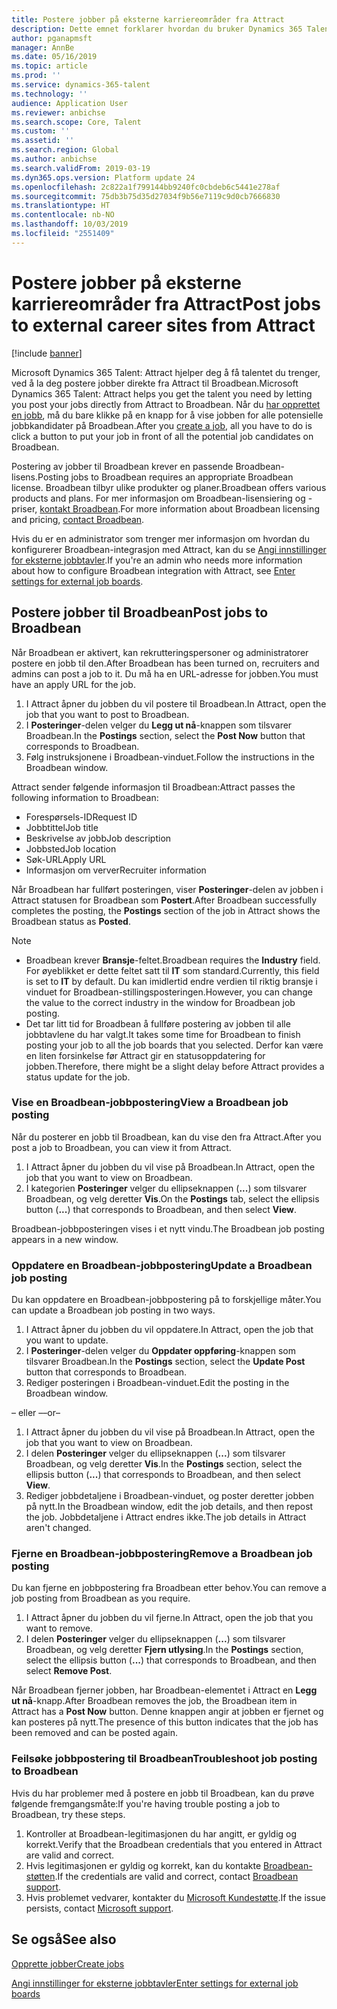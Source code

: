 ```yaml
---
title: Postere jobber på eksterne karriereområder fra Attract
description: Dette emnet forklarer hvordan du bruker Dynamics 365 Talent – Attract til å postere jobber til eksterne områder for rekruttering
author: pganapmsft
manager: AnnBe
ms.date: 05/16/2019
ms.topic: article
ms.prod: ''
ms.service: dynamics-365-talent
ms.technology: ''
audience: Application User
ms.reviewer: anbichse
ms.search.scope: Core, Talent
ms.custom: ''
ms.assetid: ''
ms.search.region: Global
ms.author: anbichse
ms.search.validFrom: 2019-03-19
ms.dyn365.ops.version: Platform update 24
ms.openlocfilehash: 2c822a1f799144bb9240fc0cbdeb6c5441e278af
ms.sourcegitcommit: 75db3b75d35d27034f9b56e7119c9d0cb7666830
ms.translationtype: HT
ms.contentlocale: nb-NO
ms.lasthandoff: 10/03/2019
ms.locfileid: "2551409"
---
```

# <a name="post-jobs-to-external-career-sites-from-attract"></a><span data-ttu-id="ca3a2-103">Postere jobber på eksterne karriereområder fra Attract</span><span class="sxs-lookup"><span data-stu-id="ca3a2-103">Post jobs to external career sites from Attract</span></span>

[!include [banner](../includes/banner.md)]

<span data-ttu-id="ca3a2-104">Microsoft Dynamics 365 Talent: Attract hjelper deg å få talentet du trenger, ved å la deg postere jobber direkte fra Attract til Broadbean.</span><span class="sxs-lookup"><span data-stu-id="ca3a2-104">Microsoft Dynamics 365 Talent: Attract helps you get the talent you need by letting you post your jobs directly from Attract to Broadbean.</span></span> <span data-ttu-id="ca3a2-105">Når du [har opprettet en jobb](./creating-jobs-attract.md), må du bare klikke på en knapp for å vise jobben for alle potensielle jobbkandidater på Broadbean.</span><span class="sxs-lookup"><span data-stu-id="ca3a2-105">After you [create a job](./creating-jobs-attract.md), all you have to do is click a button to put your job in front of all the potential job candidates on Broadbean.</span></span>

<span data-ttu-id="ca3a2-106">Postering av jobber til Broadbean krever en passende Broadbean-lisens.</span><span class="sxs-lookup"><span data-stu-id="ca3a2-106">Posting jobs to Broadbean requires an appropriate Broadbean license.</span></span> <span data-ttu-id="ca3a2-107">Broadbean tilbyr ulike produkter og planer.</span><span class="sxs-lookup"><span data-stu-id="ca3a2-107">Broadbean offers various products and plans.</span></span> <span data-ttu-id="ca3a2-108">For mer informasjon om Broadbean-lisensiering og -priser, [kontakt Broadbean](https://www.broadbean.com/contact-us/).</span><span class="sxs-lookup"><span data-stu-id="ca3a2-108">For more information about Broadbean licensing and pricing, [contact Broadbean](https://www.broadbean.com/contact-us/).</span></span>

<span data-ttu-id="ca3a2-109">Hvis du er en administrator som trenger mer informasjon om hvordan du konfigurerer Broadbean-integrasjon med Attract, kan du se [Angi innstillinger for eksterne jobbtavler](./attract-admin-job-board-settings.md).</span><span class="sxs-lookup"><span data-stu-id="ca3a2-109">If you're an admin who needs more information about how to configure Broadbean integration with Attract, see [Enter settings for external job boards](./attract-admin-job-board-settings.md).</span></span>

## <a name="post-jobs-to-broadbean"></a><span data-ttu-id="ca3a2-110">Postere jobber til Broadbean</span><span class="sxs-lookup"><span data-stu-id="ca3a2-110">Post jobs to Broadbean</span></span>

<span data-ttu-id="ca3a2-111">Når Broadbean er aktivert, kan rekrutteringspersoner og administratorer postere en jobb til den.</span><span class="sxs-lookup"><span data-stu-id="ca3a2-111">After Broadbean has been turned on, recruiters and admins can post a job to it.</span></span> <span data-ttu-id="ca3a2-112">Du må ha en URL-adresse for jobben.</span><span class="sxs-lookup"><span data-stu-id="ca3a2-112">You must have an apply URL for the job.</span></span>

1. <span data-ttu-id="ca3a2-113">I Attract åpner du jobben du vil postere til Broadbean.</span><span class="sxs-lookup"><span data-stu-id="ca3a2-113">In Attract, open the job that you want to post to Broadbean.</span></span>
2. <span data-ttu-id="ca3a2-114">I **Posteringer**-delen velger du **Legg ut nå**-knappen som tilsvarer Broadbean.</span><span class="sxs-lookup"><span data-stu-id="ca3a2-114">In the **Postings** section, select the **Post Now** button that corresponds to Broadbean.</span></span>
3. <span data-ttu-id="ca3a2-115">Følg instruksjonene i Broadbean-vinduet.</span><span class="sxs-lookup"><span data-stu-id="ca3a2-115">Follow the instructions in the Broadbean window.</span></span>

<span data-ttu-id="ca3a2-116">Attract sender følgende informasjon til Broadbean:</span><span class="sxs-lookup"><span data-stu-id="ca3a2-116">Attract passes the following information to Broadbean:</span></span>

- <span data-ttu-id="ca3a2-117">Forespørsels-ID</span><span class="sxs-lookup"><span data-stu-id="ca3a2-117">Request ID</span></span>
- <span data-ttu-id="ca3a2-118">Jobbtittel</span><span class="sxs-lookup"><span data-stu-id="ca3a2-118">Job title</span></span>
- <span data-ttu-id="ca3a2-119">Beskrivelse av jobb</span><span class="sxs-lookup"><span data-stu-id="ca3a2-119">Job description</span></span>
- <span data-ttu-id="ca3a2-120">Jobbsted</span><span class="sxs-lookup"><span data-stu-id="ca3a2-120">Job location</span></span>
- <span data-ttu-id="ca3a2-121">Søk-URL</span><span class="sxs-lookup"><span data-stu-id="ca3a2-121">Apply URL</span></span>
- <span data-ttu-id="ca3a2-122">Informasjon om verver</span><span class="sxs-lookup"><span data-stu-id="ca3a2-122">Recruiter information</span></span>

<span data-ttu-id="ca3a2-123">Når Broadbean har fullført posteringen, viser **Posteringer**-delen av jobben i Attract statusen for Broadbean som **Postert**.</span><span class="sxs-lookup"><span data-stu-id="ca3a2-123">After Broadbean successfully completes the posting, the **Postings** section of the job in Attract shows the Broadbean status as **Posted**.</span></span>

> [!NOTE]
> - <span data-ttu-id="ca3a2-124">Broadbean krever **Bransje**-feltet.</span><span class="sxs-lookup"><span data-stu-id="ca3a2-124">Broadbean requires the **Industry** field.</span></span> <span data-ttu-id="ca3a2-125">For øyeblikket er dette feltet satt til **IT** som standard.</span><span class="sxs-lookup"><span data-stu-id="ca3a2-125">Currently, this field is set to **IT** by default.</span></span> <span data-ttu-id="ca3a2-126">Du kan imidlertid endre verdien til riktig bransje i vinduet for Broadbean-stillingsposteringen.</span><span class="sxs-lookup"><span data-stu-id="ca3a2-126">However, you can change the value to the correct industry in the window for Broadbean job posting.</span></span>
> - <span data-ttu-id="ca3a2-127">Det tar litt tid for Broadbean å fullføre postering av jobben til alle jobbtavlene du har valgt.</span><span class="sxs-lookup"><span data-stu-id="ca3a2-127">It takes some time for Broadbean to finish posting your job to all the job boards that you selected.</span></span> <span data-ttu-id="ca3a2-128">Derfor kan være en liten forsinkelse før Attract gir en statusoppdatering for jobben.</span><span class="sxs-lookup"><span data-stu-id="ca3a2-128">Therefore, there might be a slight delay before Attract provides a status update for the job.</span></span>

### <a name="view-a-broadbean-job-posting"></a><span data-ttu-id="ca3a2-129">Vise en Broadbean-jobbpostering</span><span class="sxs-lookup"><span data-stu-id="ca3a2-129">View a Broadbean job posting</span></span>

<span data-ttu-id="ca3a2-130">Når du posterer en jobb til Broadbean, kan du vise den fra Attract.</span><span class="sxs-lookup"><span data-stu-id="ca3a2-130">After you post a job to Broadbean, you can view it from Attract.</span></span>

1. <span data-ttu-id="ca3a2-131">I Attract åpner du jobben du vil vise på Broadbean.</span><span class="sxs-lookup"><span data-stu-id="ca3a2-131">In Attract, open the job that you want to view on Broadbean.</span></span>
2. <span data-ttu-id="ca3a2-132">I kategorien **Posteringer** velger du ellipseknappen (**...**) som tilsvarer Broadbean, og velg deretter **Vis**.</span><span class="sxs-lookup"><span data-stu-id="ca3a2-132">On the **Postings** tab, select the ellipsis button (**...**) that corresponds to Broadbean, and then select **View**.</span></span>

<span data-ttu-id="ca3a2-133">Broadbean-jobbposteringen vises i et nytt vindu.</span><span class="sxs-lookup"><span data-stu-id="ca3a2-133">The Broadbean job posting appears in a new window.</span></span>

### <a name="update-a-broadbean-job-posting"></a><span data-ttu-id="ca3a2-134">Oppdatere en Broadbean-jobbpostering</span><span class="sxs-lookup"><span data-stu-id="ca3a2-134">Update a Broadbean job posting</span></span>

<span data-ttu-id="ca3a2-135">Du kan oppdatere en Broadbean-jobbpostering på to forskjellige måter.</span><span class="sxs-lookup"><span data-stu-id="ca3a2-135">You can update a Broadbean job posting in two ways.</span></span>

1. <span data-ttu-id="ca3a2-136">I Attract åpner du jobben du vil oppdatere.</span><span class="sxs-lookup"><span data-stu-id="ca3a2-136">In Attract, open the job that you want to update.</span></span>
2. <span data-ttu-id="ca3a2-137">I **Posteringer**-delen velger du **Oppdater oppføring**-knappen som tilsvarer Broadbean.</span><span class="sxs-lookup"><span data-stu-id="ca3a2-137">In the **Postings** section, select the **Update Post** button that corresponds to Broadbean.</span></span>
3. <span data-ttu-id="ca3a2-138">Rediger posteringen i Broadbean-vinduet.</span><span class="sxs-lookup"><span data-stu-id="ca3a2-138">Edit the posting in the Broadbean window.</span></span>

<span data-ttu-id="ca3a2-139">– eller –</span><span class="sxs-lookup"><span data-stu-id="ca3a2-139">–or–</span></span>

1. <span data-ttu-id="ca3a2-140">I Attract åpner du jobben du vil vise på Broadbean.</span><span class="sxs-lookup"><span data-stu-id="ca3a2-140">In Attract, open the job that you want to view on Broadbean.</span></span>
2. <span data-ttu-id="ca3a2-141">I delen **Posteringer** velger du ellipseknappen (**...**) som tilsvarer Broadbean, og velg deretter **Vis**.</span><span class="sxs-lookup"><span data-stu-id="ca3a2-141">In the **Postings** section, select the ellipsis button (**...**) that corresponds to Broadbean, and then select **View**.</span></span>
3. <span data-ttu-id="ca3a2-142">Rediger jobbdetaljene i Broadbean-vinduet, og poster deretter jobben på nytt.</span><span class="sxs-lookup"><span data-stu-id="ca3a2-142">In the Broadbean window, edit the job details, and then repost the job.</span></span> <span data-ttu-id="ca3a2-143">Jobbdetaljene i Attract endres ikke.</span><span class="sxs-lookup"><span data-stu-id="ca3a2-143">The job details in Attract aren't changed.</span></span>

### <a name="remove-a-broadbean-job-posting"></a><span data-ttu-id="ca3a2-144">Fjerne en Broadbean-jobbpostering</span><span class="sxs-lookup"><span data-stu-id="ca3a2-144">Remove a Broadbean job posting</span></span>

<span data-ttu-id="ca3a2-145">Du kan fjerne en jobbpostering fra Broadbean etter behov.</span><span class="sxs-lookup"><span data-stu-id="ca3a2-145">You can remove a job posting from Broadbean as you require.</span></span>

1. <span data-ttu-id="ca3a2-146">I Attract åpner du jobben du vil fjerne.</span><span class="sxs-lookup"><span data-stu-id="ca3a2-146">In Attract, open the job that you want to remove.</span></span>
2. <span data-ttu-id="ca3a2-147">I delen **Posteringer** velger du ellipseknappen (**...**) som tilsvarer Broadbean, og velg deretter **Fjern utlysing**.</span><span class="sxs-lookup"><span data-stu-id="ca3a2-147">In the **Postings** section, select the ellipsis button (**...**) that corresponds to Broadbean, and then select **Remove Post**.</span></span>

<span data-ttu-id="ca3a2-148">Når Broadbean fjerner jobben, har Broadbean-elementet i Attract en **Legg ut nå**-knapp.</span><span class="sxs-lookup"><span data-stu-id="ca3a2-148">After Broadbean removes the job, the Broadbean item in Attract has a **Post Now** button.</span></span> <span data-ttu-id="ca3a2-149">Denne knappen angir at jobben er fjernet og kan posteres på nytt.</span><span class="sxs-lookup"><span data-stu-id="ca3a2-149">The presence of this button indicates that the job has been removed and can be posted again.</span></span>

### <a name="troubleshoot-job-posting-to-broadbean"></a><span data-ttu-id="ca3a2-150">Feilsøke jobbpostering til Broadbean</span><span class="sxs-lookup"><span data-stu-id="ca3a2-150">Troubleshoot job posting to Broadbean</span></span>

<span data-ttu-id="ca3a2-151">Hvis du har problemer med å postere en jobb til Broadbean, kan du prøve følgende fremgangsmåte:</span><span class="sxs-lookup"><span data-stu-id="ca3a2-151">If you're having trouble posting a job to Broadbean, try these steps.</span></span>

1. <span data-ttu-id="ca3a2-152">Kontroller at Broadbean-legitimasjonen du har angitt, er gyldig og korrekt.</span><span class="sxs-lookup"><span data-stu-id="ca3a2-152">Verify that the Broadbean credentials that you entered in Attract are valid and correct.</span></span>
2. <span data-ttu-id="ca3a2-153">Hvis legitimasjonen er gyldig og korrekt, kan du kontakte [Broadbean-støtten](https://www.broadbean.com/resources/support/).</span><span class="sxs-lookup"><span data-stu-id="ca3a2-153">If the credentials are valid and correct, contact [Broadbean support](https://www.broadbean.com/resources/support/).</span></span>
3. <span data-ttu-id="ca3a2-154">Hvis problemet vedvarer, kontakter du [Microsoft Kundestøtte](./talent-support.md).</span><span class="sxs-lookup"><span data-stu-id="ca3a2-154">If the issue persists, contact [Microsoft support](./talent-support.md).</span></span>

## <a name="see-also"></a><span data-ttu-id="ca3a2-155">Se også</span><span class="sxs-lookup"><span data-stu-id="ca3a2-155">See also</span></span>

[<span data-ttu-id="ca3a2-156">Opprette jobber</span><span class="sxs-lookup"><span data-stu-id="ca3a2-156">Create jobs</span></span>](./creating-jobs-attract.md)

[<span data-ttu-id="ca3a2-157">Angi innstillinger for eksterne jobbtavler</span><span class="sxs-lookup"><span data-stu-id="ca3a2-157">Enter settings for external job boards</span></span>](./attract-admin-job-board-settings.md)
